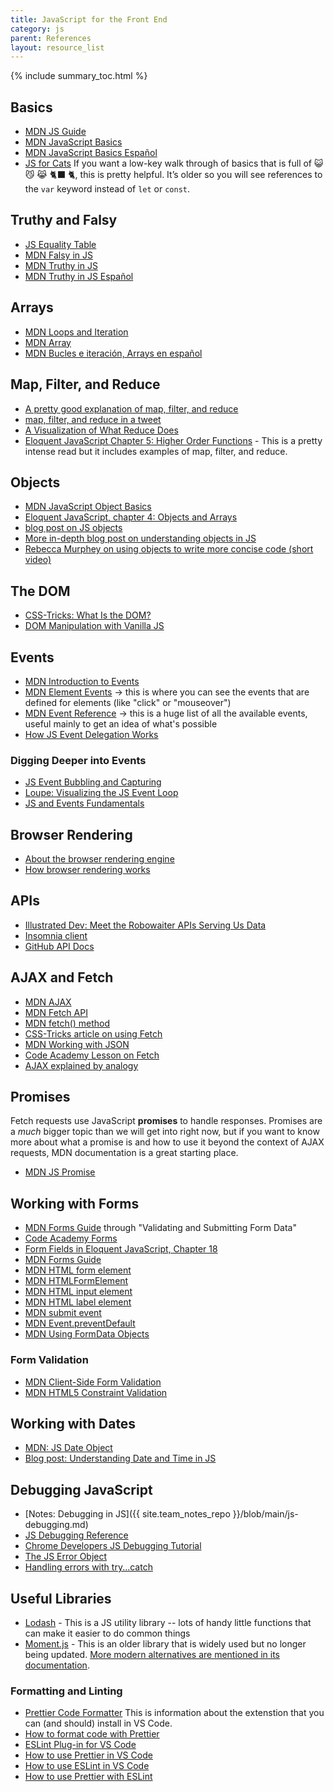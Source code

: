```yaml
---
title: JavaScript for the Front End
category: js
parent: References
layout: resource_list
---
```


{% include summary_toc.html %}

## Basics

- [MDN JS Guide](https://developer.mozilla.org/en-US/docs/Web/JavaScript)
- [MDN JavaScript Basics](https://developer.mozilla.org/en-US/docs/Learn/Getting_started_with_the_web/JavaScript_basics)
- [MDN JavaScript Basics Español](https://developer.mozilla.org/es/docs/Learn/Getting_started_with_the_web)
- [JS for Cats](http://jsforcats.com/) If you want a low-key walk through of basics that is full of 😺 😼 😹 🐈‍⬛ 🐈, this is pretty helpful. It’s older so you will see references to the `var` keyword instead of `let` or `const`.

## Truthy and Falsy

- [JS Equality Table](https://dorey.github.io/JavaScript-Equality-Table/)
- [MDN Falsy in JS](https://developer.mozilla.org/en-US/docs/Glossary/Falsy)
- [MDN Truthy in JS](https://developer.mozilla.org/en-US/docs/Glossary/Truthy)
- [MDN Truthy in JS Español](https://developer.mozilla.org/es/docs/Glossary/Truthy)

## Arrays

- [MDN Loops and Iteration](https://developer.mozilla.org/en-US/docs/Web/JavaScript/Guide/Loops_and_iteration)
- [MDN Array](https://developer.mozilla.org/en-US/docs/Web/JavaScript/Reference/Global_Objects/Array)
- [MDN Bucles e iteración, Arrays en español](https://developer.mozilla.org/es/docs/Web/JavaScript/Guide/Loops_and_iteration)

## Map, Filter, and Reduce

- [A pretty good explanation of map, filter, and reduce](https://dev.to/chrisachard/map-filter-reduce-crash-course-5gan)
- [map, filter, and reduce in a tweet](https://twitter.com/steveluscher/status/741089564329054208)
- [A Visualization of What Reduce Does](http://reduce.surge.sh/)
- [Eloquent JavaScript Chapter 5: Higher Order Functions](https://eloquentjavascript.net/05_higher_order.html) - This is a pretty intense read but it includes examples of map, filter, and reduce.

## Objects

- [MDN JavaScript Object Basics](https://developer.mozilla.org/en-US/docs/Learn/JavaScript/Objects/Basics)
- [Eloquent JavaScript, chapter 4: Objects and Arrays](https://eloquentjavascript.net/04_data.html)
- [blog post on JS objects](https://blog.bitsrc.io/the-chronicles-of-javascript-objects-2d6b9205cd66)
- [More in-depth blog post on understanding objects in JS](https://www.digitalocean.com/community/tutorials/understanding-objects-in-javascript)
- [Rebecca Murphey on using objects to write more concise code (short video)](https://youtu.be/hVQdlYgJqcY)

## The DOM

- [CSS-Tricks: What Is the DOM?](https://css-tricks.com/dom/)
- [DOM Manipulation with Vanilla JS](https://www.sitepoint.com/dom-manipulation-vanilla-javascript-no-jquery/)

## Events

- [MDN Introduction to Events](https://developer.mozilla.org/en-US/docs/Learn/JavaScript/Building_blocks/Events)
- [MDN Element Events](https://developer.mozilla.org/en-US/docs/Web/API/Element#events) -> this is where you can see the events that are defined for elements (like "click" or "mouseover")
- [MDN Event Reference](https://developer.mozilla.org/en-US/docs/Web/Events) -> this is a huge list of all the available events, useful mainly to get an idea of what's possible
- [How JS Event Delegation Works](https://davidwalsh.name/event-delegate)

### Digging Deeper into Events

- [JS Event Bubbling and Capturing](https://javascript.info/bubbling-and-capturing)
- [Loupe: Visualizing the JS Event Loop](http://latentflip.com/loupe)
- [JS and Events Fundamentals](https://www.lullabot.com/articles/javascript-and-events-fundamentals)

## Browser Rendering

- [About the browser rendering engine](https://www.html5rocks.com/en/tutorials/internals/howbrowserswork/#The_rendering_engine)
- [How browser rendering works](https://blog.logrocket.com/how-browser-rendering-works-behind-the-scenes-6782b0e8fb10/)

## APIs

- [Illustrated Dev: Meet the Robowaiter APIs Serving Us Data](https://maggieappleton.com/api)
- [Insomnia client](https://support.insomnia.rest/article/11-getting-started)
- [GitHub API Docs](https://developer.github.com/v3/)

## AJAX and Fetch

- [MDN AJAX](https://developer.mozilla.org/en-US/docs/Web/Guide/AJAX)
- [MDN Fetch API](https://developer.mozilla.org/en-US/docs/Web/API/Fetch_API)
- [MDN fetch() method](https://developer.mozilla.org/en-US/docs/Web/API/WindowOrWorkerGlobalScope/fetch)
- [CSS-Tricks article on using Fetch](https://css-tricks.com/using-fetch/)
- [MDN Working with JSON](https://developer.mozilla.org/en-US/docs/Learn/JavaScript/Objects/JSON)
- [Code Academy Lesson on Fetch](https://www.codecademy.com/courses/learn-intermediate-javascript/lessons/js-requests-with-fetch-api/exercises/js-requests-with-fetch-api-intro)
- [AJAX explained by analogy](https://blog.codeanalogies.com/2018/01/15/ajax-basics-explained-by-working-at-a-fast-food-restaurant/)

## Promises

Fetch requests use JavaScript **promises** to handle responses. Promises are a _much_ bigger topic than we will get into right now, but if you want to know more about what a promise is and how to use it beyond the context of AJAX requests, MDN documentation is a great starting place.

- [MDN JS Promise](https://developer.mozilla.org/en-US/docs/Web/JavaScript/Reference/Global_Objects/Promise)

## Working with Forms

- [MDN Forms Guide](https://developer.mozilla.org/en-US/docs/Learn/Forms) through "Validating and Submitting Form Data"
- [Code Academy Forms](https://www.codecademy.com/courses/learn-html/lessons/html-forms/)
- [Form Fields in Eloquent JavaScript, Chapter 18](https://eloquentjavascript.net/18_http.html#h_H222GOgM6T)
- [MDN Forms Guide](https://developer.mozilla.org/en-US/docs/Learn/Forms)
- [MDN HTML form element](https://developer.mozilla.org/en-US/docs/Web/HTML/Element/form)
- [MDN HTMLFormElement](https://developer.mozilla.org/en-US/docs/Web/API/HTMLFormElement/elements)
- [MDN HTML input element](https://developer.mozilla.org/en-US/docs/Web/HTML/Element/input)
- [MDN HTML label element](https://developer.mozilla.org/en-US/docs/Web/HTML/Element/label)
- [MDN submit event](https://developer.mozilla.org/en-US/docs/Web/API/HTMLFormElement/submit_event)
- [MDN Event.preventDefault](https://developer.mozilla.org/en-US/docs/Web/API/Event/preventDefault)
- [MDN Using FormData Objects](https://developer.mozilla.org/en-US/docs/Web/API/FormData/Using_FormData_Objects)

### Form Validation

- [MDN Client-Side Form Validation](https://developer.mozilla.org/en-US/docs/Learn/Forms/Form_validation)
- [MDN HTML5 Constraint Validation](https://developer.mozilla.org/en-US/docs/Web/Guide/HTML/HTML5/Constraint_validation)

## Working with Dates

- [MDN: JS Date Object](https://developer.mozilla.org/en-US/docs/Web/JavaScript/Reference/Global_Objects/Date)
- [Blog post: Understanding Date and Time in JS](https://www.digitalocean.com/community/tutorials/understanding-date-and-time-in-javascript )

## Debugging JavaScript

- [Notes: Debugging in JS]({{ site.team_notes_repo }}/blob/main/js-debugging.md)
- [JS Debugging Reference](https://developer.chrome.com/docs/devtools/javascript/reference/)
- [Chrome Developers JS Debugging Tutorial](https://developer.chrome.com/docs/devtools/javascript/)
- [The JS Error Object](https://developer.mozilla.org/en-US/docs/Web/JavaScript/Reference/Global_Objects/Error)
- [Handling errors with try...catch](https://developer.mozilla.org/en-US/docs/Web/JavaScript/Guide/Control_flow_and_error_handling#try...catch_statement)

## Useful Libraries

- [Lodash](https://lodash.com/) - This is a JS utility library -- lots of handy little functions that can make it easier to do common things
- [Moment.js](https://momentjs.com/) - This is an older library that is widely used but no longer being updated. [More modern alternatives are mentioned in its documentation](https://momentjs.com/docs/#/-project-status/).

### Formatting and Linting

- [Prettier Code Formatter](https://prettier.io/) This is information about the extenstion that you can (and should) install in VS Code.
- [How to format code with Prettier](https://www.digitalocean.com/community/tutorials/code-formatting-with-prettier-in-visual-studio-code)
- [ESLint Plug-in for VS Code](https://marketplace.visualstudio.com/items?itemName=dbaeumer.vscode-eslint)
- [How to use Prettier in VS Code](https://www.robinwieruch.de/how-to-use-prettier-vscode/)
- [How to use ESLint in VS Code](https://www.robinwieruch.de/vscode-eslint/)
- [How to use Prettier with ESLint](https://www.robinwieruch.de/prettier-eslint/)
